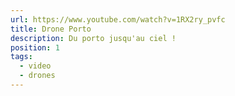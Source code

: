 ```yaml
---
url: https://www.youtube.com/watch?v=1RX2ry_pvfc
title: Drone Porto
description: Du porto jusqu'au ciel !
position: 1
tags:
  - video
  - drones
---
```

